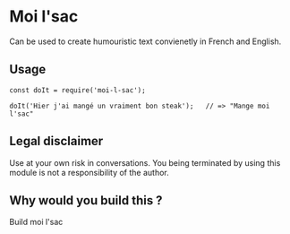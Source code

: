 # Moi l'sac

Can be used to create humouristic text convienetly in French and English.

## Usage

```
const doIt = require('moi-l-sac');

doIt('Hier j'ai mangé un vraiment bon steak');   // => "Mange moi l'sac"

```

## Legal disclaimer

Use at your own risk in conversations. You being terminated by using this module is not a responsibility of the author.

## Why would you build this ?

Build moi l'sac